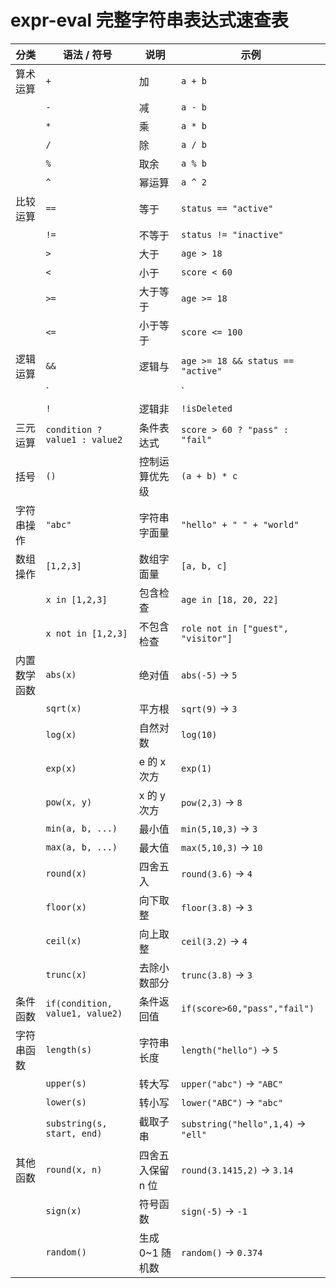 # expr-eval 完整字符串表达式速查表

| 分类 | 语法 / 符号 | 说明 | 示例 |
|------|-------------|------|------|
| 算术运算 | `+` | 加 | `a + b` |
|  | `-` | 减 | `a - b` |
|  | `*` | 乘 | `a * b` |
|  | `/` | 除 | `a / b` |
|  | `%` | 取余 | `a % b` |
|  | `^` | 幂运算 | `a ^ 2` |
| 比较运算 | `==` | 等于 | `status == "active"` |
|  | `!=` | 不等于 | `status != "inactive"` |
|  | `>` | 大于 | `age > 18` |
|  | `<` | 小于 | `score < 60` |
|  | `>=` | 大于等于 | `age >= 18` |
|  | `<=` | 小于等于 | `score <= 100` |
| 逻辑运算 | `&&` | 逻辑与 | `age >= 18 && status == "active"` |
|  | `||` | 逻辑或 | `role == "admin" || role == "manager"` |
|  | `!` | 逻辑非 | `!isDeleted` |
| 三元运算 | `condition ? value1 : value2` | 条件表达式 | `score > 60 ? "pass" : "fail"` |
| 括号 | `()` | 控制运算优先级 | `(a + b) * c` |
| 字符串操作 | `"abc"` | 字符串字面量 | `"hello" + " " + "world"` |
| 数组操作 | `[1,2,3]` | 数组字面量 | `[a, b, c]` |
|  | `x in [1,2,3]` | 包含检查 | `age in [18, 20, 22]` |
|  | `x not in [1,2,3]` | 不包含检查 | `role not in ["guest", "visitor"]` |
| 内置数学函数 | `abs(x)` | 绝对值 | `abs(-5)` → `5` |
|  | `sqrt(x)` | 平方根 | `sqrt(9)` → `3` |
|  | `log(x)` | 自然对数 | `log(10)` |
|  | `exp(x)` | e 的 x 次方 | `exp(1)` |
|  | `pow(x, y)` | x 的 y 次方 | `pow(2,3)` → `8` |
|  | `min(a, b, ...)` | 最小值 | `min(5,10,3)` → `3` |
|  | `max(a, b, ...)` | 最大值 | `max(5,10,3)` → `10` |
|  | `round(x)` | 四舍五入 | `round(3.6)` → `4` |
|  | `floor(x)` | 向下取整 | `floor(3.8)` → `3` |
|  | `ceil(x)` | 向上取整 | `ceil(3.2)` → `4` |
|  | `trunc(x)` | 去除小数部分 | `trunc(3.8)` → `3` |
| 条件函数 | `if(condition, value1, value2)` | 条件返回值 | `if(score>60,"pass","fail")` |
| 字符串函数 | `length(s)` | 字符串长度 | `length("hello")` → `5` |
|  | `upper(s)` | 转大写 | `upper("abc")` → `"ABC"` |
|  | `lower(s)` | 转小写 | `lower("ABC")` → `"abc"` |
|  | `substring(s, start, end)` | 截取子串 | `substring("hello",1,4)` → `"ell"` |
| 其他函数 | `round(x, n)` | 四舍五入保留 n 位 | `round(3.1415,2)` → `3.14` |
|  | `sign(x)` | 符号函数 | `sign(-5)` → `-1` |
|  | `random()` | 生成 0~1 随机数 | `random()` → `0.374` |
